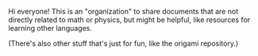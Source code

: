 Hi everyone! This is an "organization" to share documents that are not directly related to math or physics, but might be helpful, like resources for learning other languages.

(There's also other stuff that's just for fun, like the origami repository.)

